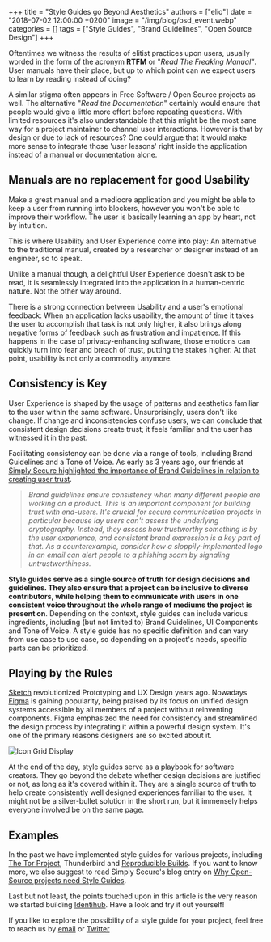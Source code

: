 +++
title = "Style Guides go Beyond Aesthetics"
authors = ["elio"]
date = "2018-07-02 12:00:00 +0200"
image = "/img/blog/osd_event.webp"
categories = []
tags = ["Style Guides", "Brand Guidelines", "Open Source Design"]
+++


Oftentimes we witness the results of elitist practices upon users, usually worded in the form of the acronym **RTFM** or "*Read The Freaking Manual"*. User manuals have their place, but up to which point can we expect users to learn by reading instead of doing?

A similar stigma often appears in Free Software / Open Source projects as well. The alternative "*Read the Documentation*" certainly would ensure that people would give a little more effort before repeating questions. With limited resources it's also understandable that this might be the most sane way for a project maintainer to channel user interactions. However is that by design or due to lack of resources? One could argue that it would make more sense to integrate those 'user lessons' right inside the application instead of a manual or documentation alone.

## Manuals are no replacement for good Usability

Make a great manual and a mediocre application and you might be able to keep a user from running into blockers, however you won't be able to improve their workflow. The user is basically learning an app by heart, not by intuition.

This is where Usability and User Experience come into play:  An alternative to the traditional manual, created by a researcher or designer instead of an engineer, so to speak.

Unlike a manual though, a delightful User Experience doesn't ask to be read, it is seamlessly integrated into the application in a human-centric nature. Not the other way around.  

There is a strong connection between Usability and a user's emotional feedback: When an application lacks usability, the amount of time it takes the user to accomplish that task is not only higher, it also brings along  negative forms of feedback such as frustration and impatience. If this happens in the case of privacy-enhancing software, those emotions can quickly turn into fear and breach of trust, putting the stakes higher. At that point, usability is not only a commodity anymore.  

## Consistency is Key

User Experience is shaped by the usage of patterns and aesthetics familiar to the user within the same software. Unsurprisingly, users don't like change. If change and inconsistencies confuse users, we can conclude that consistent design decisions create trust; it feels familiar and the user has witnessed it in the past.  

Facilitating consistency can be done via a range of tools, including Brand Guidelines and a Tone of Voice. As early as 3 years ago, our friends at [Simply Secure highlighted the importance of Brand Guidelines in relation to creating user trust](https://simplysecure.org/blog/nostalgia-trust-and-brand).


> _Brand guidelines ensure consistency when many different people are working on a product. This is an important component for building trust with end-users. It's crucial for secure communication projects in particular because lay users can't assess the underlying cryptography. Instead, they assess how trustworthy something is by the user experience, and consistent brand expression is a key part of that. As a counterexample, consider how a sloppily-implemented logo in an email can alert people to a phishing scam by signaling untrustworthiness._

**Style guides serve as a single source of truth for design decisions and guidelines. They also ensure that a project can be inclusive to diverse contributors, while helping them to communicate with users in one consistent voice throughout the whole range of mediums the project is present on**. Depending on the context, style guides can include various ingredients, including (but not limited to) Brand Guidelines, UI Components and Tone of Voice. A style guide has no specific definition and can vary from use case to use case, so depending on a project's needs, specific parts can be prioritized.

## Playing by the Rules

[Sketch](https://www.sketchapp.com/) revolutionized Prototyping and UX Design years ago. Nowadays [Figma](https://www.figma.com/) is gaining popularity, being praised by its focus on unified design systems accessible by all members of a project without reinventing components. Figma emphasized the need for consistency and streamlined the design process by integrating it within a powerful design system. It's one of the primary reasons designers are so excited about it.

![Icon Grid Display](/images/blog/IconGridBlurry.webp)

At the end of the day, style guides serve as a playbook for software creators. They go beyond the debate whether design decisions are justified or not, as long as it's covered within it. They are a single source of truth to help create consistently well designed experiences familiar to the user. It might not be a silver-bullet solution in the short run, but it immensely helps everyone involved be on the same page.

## Examples

In the past we have implemented style guides for various projects, including [The Tor Project](https://ura.design/projects/tor-style-guide), Thunderbird and [Reproducible Builds](https://ura.design/projects/reproducible-builds). If you want to know more, we also suggest to read Simply Secure's blog entry on [Why Open-Source projects need Style Guides](https://simplysecure.org/blog/style-guide).

Last but not least, the points touched upon in this article is the very reason we started building [Identihub](https://identihub.co). Have a look and try it out yourself! 

If you like to explore the possibility of a style guide for your project, feel free to reach us by [email](mailto:hello@ura.design) or [Twitter](https://twitter.com/uradotdesign)

